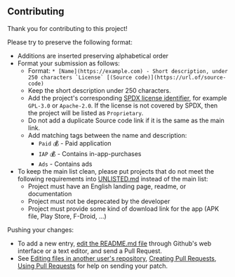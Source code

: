## Contributing

Thank you for contributing to this project!

Please try to preserve the following format:
- Additions are inserted preserving alphabetical order
- Format your submission as follows:
  - Format: ``* [Name](https://example.com) - Short description, under 250 characters `License` [(Source code)](https://url.of/source-code)``
  - Keep the short description under 250 characters.
  - Add the project's corresponding [SPDX license identifier](https://spdx.org/licenses/), for example `GPL-3.0` or `Apache-2.0`. If the license is not covered by SPDX, then the project will be listed as `Proprietary`.
  - Do not add a duplicate Source code link if it is the same as the main link.
  - Add matching tags between the name and description:
    - `Paid` 💰 - Paid application
    - `IAP` 💰 - Contains in-app-purchases
    - `Ads` - Contains ads
- To keep the main list clean, please put projects that do not meet the following requirements into [UNLISTED.md](pages/UNLISTED.md) instead of the main list:
  - Project must have an English landing page, readme, or documentation
  - Project must not be deprecated by the developer
  - Project must provide some kind of download link for the app (APK file, Play Store, F-Droid, ...)



Pushing your changes:
- To add a new entry, [edit the README.md file](https://github.com/ThePBone/awesome-shizuku/edit/master/README.md) through Github's web interface or a text editor, and send a Pull Request.
- See [Editing files in another user's repository](https://help.github.com/articles/editing-files-in-another-user-s-repository/), [Creating Pull Requests](https://help.github.com/articles/creating-a-pull-request/), [Using Pull Requests](https://help.github.com/articles/using-pull-requests/) for help on sending your patch.

